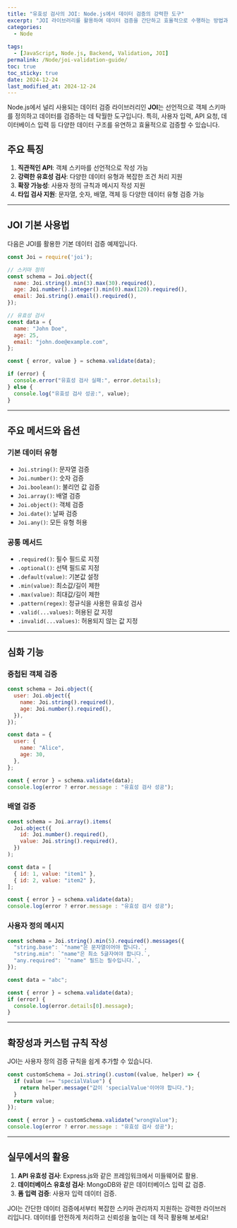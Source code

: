 ```yaml
---
title: "유효성 검사의 JOI: Node.js에서 데이터 검증의 강력한 도구"
excerpt: "JOI 라이브러리를 활용하여 데이터 검증을 간단하고 효율적으로 수행하는 방법과 주요 기능을 알아봅니다."
categories:
  - Node
  
tags:
  - [JavaScript, Node.js, Backend, Validation, JOI]
permalink: /Node/joi-validation-guide/
toc: true
toc_sticky: true
date: 2024-12-24
last_modified_at: 2024-12-24
---
```


Node.js에서 널리 사용되는 데이터 검증 라이브러리인 **JOI**는 선언적으로 객체 스키마를 정의하고 데이터를 검증하는 데 탁월한 도구입니다. 특히, 사용자 입력, API 요청, 데이터베이스 입력 등 다양한 데이터 구조를 유연하고 효율적으로 검증할 수 있습니다.

## 주요 특징
1. **직관적인 API**: 객체 스키마를 선언적으로 작성 가능
2. **강력한 유효성 검사**: 다양한 데이터 유형과 복잡한 조건 처리 지원
3. **확장 가능성**: 사용자 정의 규칙과 메시지 작성 지원
4. **타입 검사 지원**: 문자열, 숫자, 배열, 객체 등 다양한 데이터 유형 검증 가능

---

## JOI 기본 사용법

다음은 JOI를 활용한 기본 데이터 검증 예제입니다.

```javascript
const Joi = require('joi');

// 스키마 정의
const schema = Joi.object({
  name: Joi.string().min(3).max(30).required(),
  age: Joi.number().integer().min(0).max(120).required(),
  email: Joi.string().email().required(),
});

// 유효성 검사
const data = {
  name: "John Doe",
  age: 25,
  email: "john.doe@example.com",
};

const { error, value } = schema.validate(data);

if (error) {
  console.error("유효성 검사 실패:", error.details);
} else {
  console.log("유효성 검사 성공:", value);
}
```

---

## 주요 메서드와 옵션

### **기본 데이터 유형**
- `Joi.string()`: 문자열 검증
- `Joi.number()`: 숫자 검증
- `Joi.boolean()`: 불리언 값 검증
- `Joi.array()`: 배열 검증
- `Joi.object()`: 객체 검증
- `Joi.date()`: 날짜 검증
- `Joi.any()`: 모든 유형 허용

### **공통 메서드**
- `.required()`: 필수 필드로 지정
- `.optional()`: 선택 필드로 지정
- `.default(value)`: 기본값 설정
- `.min(value)`: 최소값/길이 제한
- `.max(value)`: 최대값/길이 제한
- `.pattern(regex)`: 정규식을 사용한 유효성 검사
- `.valid(...values)`: 허용된 값 지정
- `.invalid(...values)`: 허용되지 않는 값 지정

---

## 심화 기능

### **중첩된 객체 검증**
```javascript
const schema = Joi.object({
  user: Joi.object({
    name: Joi.string().required(),
    age: Joi.number().required(),
  }),
});

const data = {
  user: {
    name: "Alice",
    age: 30,
  },
};

const { error } = schema.validate(data);
console.log(error ? error.message : "유효성 검사 성공");
```

### **배열 검증**
```javascript
const schema = Joi.array().items(
  Joi.object({
    id: Joi.number().required(),
    value: Joi.string().required(),
  })
);

const data = [
  { id: 1, value: "item1" },
  { id: 2, value: "item2" },
];

const { error } = schema.validate(data);
console.log(error ? error.message : "유효성 검사 성공");
```

### **사용자 정의 메시지**
```javascript
const schema = Joi.string().min(5).required().messages({
  "string.base": `"name"은 문자열이어야 합니다.`,
  "string.min": `"name"은 최소 5글자여야 합니다.`,
  "any.required": `"name" 필드는 필수입니다.`,
});

const data = "abc";

const { error } = schema.validate(data);
if (error) {
  console.log(error.details[0].message);
}
```

---

## 확장성과 커스텀 규칙 작성

JOI는 사용자 정의 검증 규칙을 쉽게 추가할 수 있습니다.

```javascript
const customSchema = Joi.string().custom((value, helper) => {
  if (value !== "specialValue") {
    return helper.message("값이 'specialValue'이어야 합니다.");
  }
  return value;
});

const { error } = customSchema.validate("wrongValue");
console.log(error ? error.message : "유효성 검사 성공");
```

---

## 실무에서의 활용

1. **API 유효성 검사**: Express.js와 같은 프레임워크에서 미들웨어로 활용.
2. **데이터베이스 유효성 검사**: MongoDB와 같은 데이터베이스 입력 값 검증.
3. **폼 입력 검증**: 사용자 입력 데이터 검증.

JOI는 간단한 데이터 검증에서부터 복잡한 스키마 관리까지 지원하는 강력한 라이브러리입니다. 데이터를 안전하게 처리하고 신뢰성을 높이는 데 적극 활용해 보세요!

